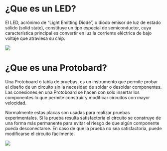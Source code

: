 # ¿Que es un LED?

El LED, acrónimo de “Light Emitting Diode”, o diodo emisor de luz de estado sólido (solid state), constituye un tipo especial de semiconductor, cuya característica principal es convertir en luz la corriente eléctrica de bajo voltaje que atraviesa su chip.

![](http://robolution.mx/clases/electronica_basica/electronica_8.jpg)

# ¿Que es una Protobard?

Una Protoboard o tabla de pruebas, es un instrumento que permite probar el diseño de un circuito sin la necesidad de soldar o desoldar componentes. Las conexiones en una Protoboard se hacen con solo insertar los componentes lo que permite construir y modificar circuitos con mayor velocidad.

Normalmente estas placas son usadas para realizar pruebas experimentales. Si la prueba resulta satisfactoria el circuito se construye de una forma más permanente para evitar el riesgo de que algún componente pueda desconectarse. En caso de que la prueba no sea satisfactoria, puede modificarse el circuito fácilmente.

![](http://robolution.mx/clases/electronica_basica/electronica_9.jpg)

<!--stackedit_data:
eyJoaXN0b3J5IjpbLTI2OTAyMDU5Nl19
-->